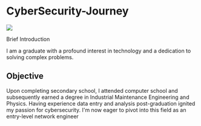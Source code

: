 # CyberSecurity-Journey
<a href="https://linkedin.com"><img src="https://img.shields.io/badge/-LinkedIn-0072b1?&style=for-the-badge&logo=linkedin&logoColor=white" /></a>

Brief Introduction 

I am a graduate with a profound interest in technology and a dedication to solving complex problems.

## Objective

Upon completing secondary school, I attended computer school and subsequently earned a degree in Industrial Maintenance Engineering and Physics. Having experience data entry and analysis post-graduation ignited my passion for cybersecurity. I'm now eager to pivot into this field as an entry-level network engineer
